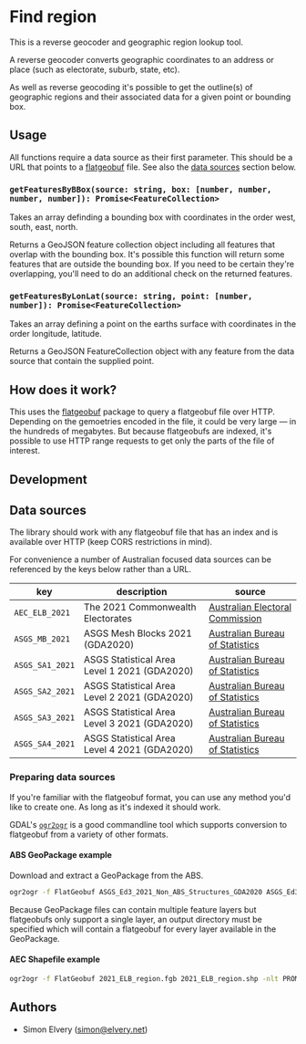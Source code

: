 # Find region

This is a reverse geocoder and geographic region lookup tool.

A reverse geocoder converts geographic coordinates to an address or place (such as electorate, suburb, state, etc).

As well as reverse geocoding it's possible to get the outline(s) of geographic regions and their associated data for a given point or bounding box.

## Usage

All functions require a data source as their first parameter. This should be a URL that points to a [flatgeobuf](https://flatgeobuf.org/) file. See also the [data sources](#data-sources) section below.

### `getFeaturesByBBox(source: string, box: [number, number, number, number]): Promise<FeatureCollection>`

Takes an array definding a bounding box with coordinates in the order west, south, east, north.

Returns a GeoJSON feature collection object including all features that overlap with the bounding box. It's possible this function will return some features that are outside the bounding box. If you need to be certain they're overlapping, you'll need to do an additional check on the returned features.

### `getFeaturesByLonLat(source: string, point: [number, number]): Promise<FeatureCollection>`

Takes an array defining a point on the earths surface with coordinates in the order longitude, latitude.

Returns a GeoJSON FeatureCollection object with any feature from the data source that contain the supplied point.

## How does it work?

This uses the [flatgeobuf](https://www.npmjs.com/package/flatgeobuf) package to query a flatgeobuf file over HTTP. Depending on the gemoetries encoded in the file, it could be very large — in the hundreds of megabytes. But because flatgeobufs are indexed, it's possible to use HTTP range requests to get only the parts of the file of interest.

## Development

## Data sources

The library should work with any flatgeobuf file that has an index and is available over HTTP (keep CORS restrictions in mind).

For convenience a number of Australian focused data sources can be referenced by the keys below rather than a URL.

| key             | description                                  | source                                 |
| --------------- | -------------------------------------------- | -------------------------------------- |
| `AEC_ELB_2021`  | The 2021 Commonwealth Electorates            | [Australian Electoral Commission][aec] |
| `ASGS_MB_2021`  | ASGS Mesh Blocks 2021 (GDA2020)              | [Australian Bureau of Statistics][abs] |
| `ASGS_SA1_2021` | ASGS Statistical Area Level 1 2021 (GDA2020) | [Australian Bureau of Statistics][abs] |
| `ASGS_SA2_2021` | ASGS Statistical Area Level 2 2021 (GDA2020) | [Australian Bureau of Statistics][abs] |
| `ASGS_SA3_2021` | ASGS Statistical Area Level 3 2021 (GDA2020) | [Australian Bureau of Statistics][abs] |
| `ASGS_SA4_2021` | ASGS Statistical Area Level 4 2021 (GDA2020) | [Australian Bureau of Statistics][abs] |

[aec]: https://www.aec.gov.au/Electorates/gis/gis_datadownload.htm
[abs]: https://www.abs.gov.au/statistics/standards/australian-statistical-geography-standard-asgs-edition-3/jul2021-jun2026/access-and-downloads/digital-boundary-files

### Preparing data sources

If you're familiar with the flatgeobuf format, you can use any method you'd like to create one. As long as it's indexed it should work.

GDAL's [`ogr2ogr`](https://gdal.org/programs/ogr2ogr.html) is a good commandline tool which supports conversion to flatgeobuf from a variety of other formats.

#### ABS GeoPackage example

Download and extract a GeoPackage from the ABS.

```bash
ogr2ogr -f FlatGeobuf ASGS_Ed3_2021_Non_ABS_Structures_GDA2020 ASGS_Ed3_2021_Non_ABS_Structures_GDA2020.gpkg
```

Because GeoPackage files can contain multiple feature layers but flatgeobufs only support a single layer, an output directory must be specified which will contain a flatgeobuf for every layer available in the GeoPackage.

#### AEC Shapefile example

```bash
ogr2ogr -f FlatGeobuf 2021_ELB_region.fgb 2021_ELB_region.shp -nlt PROMOTE_TO_MULTI
```

## Authors

- Simon Elvery ([simon@elvery.net](mailto:simon@elvery.net))
